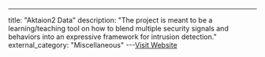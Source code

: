 ---
title: "Aktaion2 Data"
description: "The project is meant to be a learning/teaching tool on how to blend multiple security signals and behaviors into an expressive framework for intrusion detection."
external_category: "Miscellaneous"
---[Visit Website](https://github.com/jzadeh/aktaion2/tree/master/data)

